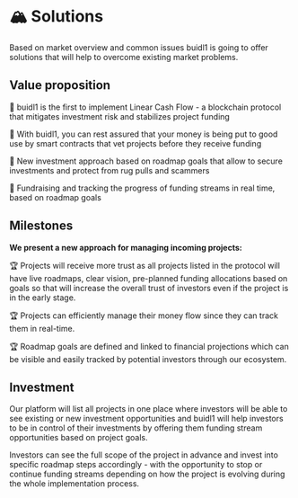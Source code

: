 # 🏔 Solutions

Based on market overview and common issues buidl1 is going to offer solutions that will help to overcome existing market problems.

## Value proposition

📜 buidl1 is the first to implement Linear Cash Flow - a blockchain protocol that mitigates investment risk and stabilizes project funding

📜 With buidl1, you can rest assured that your money is being put to good use by smart contracts that vet projects before they receive funding

📜 New investment approach based on roadmap goals that allow to secure investments and protect from rug pulls and scammers

📜 Fundraising and tracking the progress of funding streams in real time, based on roadmap goals

## Milestones

**We present a new approach for managing incoming projects:**

🏆 Projects will receive more trust as all projects listed in the protocol will have live roadmaps, clear vision, pre-planned funding allocations based on goals so that will increase the overall trust of investors even if the project is in the early stage.

🏆 Projects can efficiently manage their money flow since they can track them in real-time.

🏆 Roadmap goals are defined and linked to financial projections which can be visible and easily tracked by potential investors through our ecosystem.

## Investment

Our platform will list all projects in one place where investors will be able to see existing or new investment opportunities and buidl1 will help investors to be in control of their investments by offering them funding stream opportunities based on project goals.

Investors can see the full scope of the project in advance and invest into specific roadmap steps accordingly - with the opportunity to stop or continue funding streams depending on how the project is evolving during the whole implementation process.
